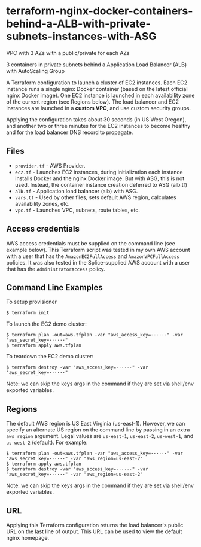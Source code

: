 # terraform-nginx-docker-containers-behind-a-ALB-with-private-subnets-instances-with-ASG

VPC with 3 AZs with a public/private for each AZs
 
3 containers in private subnets behind a Application Load Balancer (ALB) with AutoScaling Group

A Terraform configuration to launch a cluster of EC2 instances.  Each EC2 instance runs a single nginx Docker container (based on the latest official nginx Docker image).  One EC2 instance is launched in each availability zone of the current region (see Regions below).  The load balancer and EC2 instances are launched in a **custom VPC**, and use custom security groups.

Applying the configuration takes about 30 seconds (in US West Oregon), and another two or three minutes for the EC2 instances to become healthy and for the load balancer DNS record to propagate.

## Files
+ `provider.tf` - AWS Provider.
+ `ec2.tf` - Launches EC2 instances, during initialization each instance installs Docker and the nginx Docker image. But with ASG, this is not used. Instead, the container instance creation deferred to ASG (alb.tf)
+ `alb.tf` - Application load balancer (alb) with ASG.
+ `vars.tf` - Used by other files, sets default AWS region, calculates availability zones, etc.
+ `vpc.tf` - Launches VPC, subnets, route tables, etc.

## Access credentials
AWS access credentials must be supplied on the command line (see example below).  This Terraform script was tested in my own AWS account with a user that has the `AmazonEC2FullAccess` and `AmazonVPCFullAccess` policies.  It was also tested in the Splice-supplied AWS account with a user that has the `AdministratorAccess` policy.

## Command Line Examples
To setup provisioner
```
$ terraform init
```

To launch the EC2 demo cluster:
```
$ terraform plan -out=aws.tfplan -var "aws_access_key=······" -var "aws_secret_key=······"
$ terraform apply aws.tfplan
```
To teardown the EC2 demo cluster:
```
$ terraform destroy -var "aws_access_key=······" -var "aws_secret_key=······"
```
Note: we can skip the keys args in the command if they are set via shell/env exported variables.

## Regions
The default AWS region is US East Virginia (us-east-1).  However, we can specify an alternate US region on the command line by passing in an extra `aws_region` argument.  Legal values are `us-east-1`, `us-east-2`, `us-west-1`, and `us-west-2` (default).  For example:
```
$ terraform plan -out=aws.tfplan -var "aws_access_key=······" -var "aws_secret_key=······" -var "aws_region=us-east-2"
$ terraform apply aws.tfplan
$ terraform destroy -var "aws_access_key=······" -var "aws_secret_key=······" -var "aws_region=us-east-2"
```
Note: we can skip the keys args in the command if they are set via shell/env exported variables.

## URL
Applying this Terraform configuration returns the load balancer's public URL on the last line of output.  This URL can be used to view the default nginx homepage.
